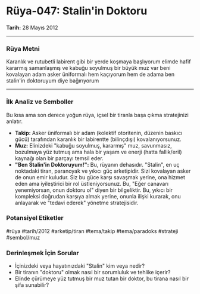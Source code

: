 # Rüya-047: Stalin'in Doktoru
**Tarih:** 28 Mayıs 2012

---
### Rüya Metni

Karanlık ve rutubetli labirent gibi bir yerde koşmaya başlıyorum elimde hafif kararmış samanlaşmış ve kabuğu soyulmuş bir büyük muz var beni kovalayan adam asker üniformalı hem kaçıyorum hem de adama ben stalin'in doktoruyum diye bağırıyorum

---
### İlk Analiz ve Semboller

Bu kısa ama son derece yoğun rüya, içsel bir tiranla başa çıkma stratejinizi anlatır.

* **Takip:** Asker üniformalı bir adam (kolektif otoritenin, düzenin baskıcı gücü) tarafından karanlık bir labirentte (bilinçdışı) kovalanıyorsunuz.
* **Muz:** Elinizdeki "kabuğu soyulmuş, kararmış" muz, savunmasız, bozulmaya yüz tutmuş ama hala bir yaşam ve enerji (hatta fallik/eril) kaynağı olan bir parçayı temsil eder.
* **"Ben Stalin'in Doktoruyum!":** Bu, rüyanın dehasıdır. "Stalin", en uç noktadaki tiran, paranoyak ve yıkıcı güç arketipidir. Sizi kovalayan asker de onun emir kuludur. Siz bu güce karşı savaşmak yerine, ona hizmet eden ama iyileştirici bir rol üstleniyorsunuz. Bu, "Eğer canavarı yenemiyorsan, onun doktoru ol" diyen bir bilgeliktir. Bu, yıkıcı bir kompleksi doğrudan karşıya almak yerine, onunla ilişki kurarak, onu anlayarak ve "tedavi ederek" yönetme stratejisidir.

### Potansiyel Etiketler
#rüya #tarih/2012 #arketip/tiran #tema/takip #tema/paradoks #strateji #sembol/muz

### Derinleşmek İçin Sorular
* İçinizdeki veya hayatınızdaki "Stalin" kim veya nedir?
* Bir tiranın "doktoru" olmak nasıl bir sorumluluk ve tehlike içerir?
* Elinde çürümeye yüz tutmuş bir muz tutan bir doktor, bu tirana nasıl bir şifa sunabilir?